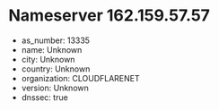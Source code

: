 # Nameserver 162.159.57.57

* as_number: 13335
* name: Unknown
* city: Unknown
* country: Unknown
* organization: CLOUDFLARENET
* version: Unknown
* dnssec: true
